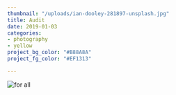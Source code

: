 ```yaml
---
thumbnail: "/uploads/ian-dooley-281897-unsplash.jpg"
title: Audit
date: 2019-01-03
categories:
- photography
- yellow
project_bg_color: "#B88A8A"
project_fg_color: "#EF1313"

---
```

![for all](/uploads/markus-spiske-516263-unsplash.jpg "Management")